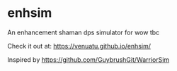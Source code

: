 # enhsim

An enhancement shaman dps simulator for wow tbc

Check it out at: https://venuatu.github.io/enhsim/

Inspired by https://github.com/GuybrushGit/WarriorSim
